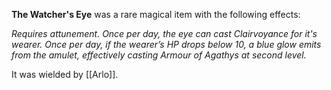 **The Watcher's Eye** was a rare magical item with the following effects:

*Requires attunement.*
*Once per day, the eye can cast Clairvoyance for it's wearer.*
*Once per day, if the wearer’s HP drops below 10, a blue glow emits from the amulet, effectively casting Armour of Agathys at second level.*

It was wielded by [[Arlo]].